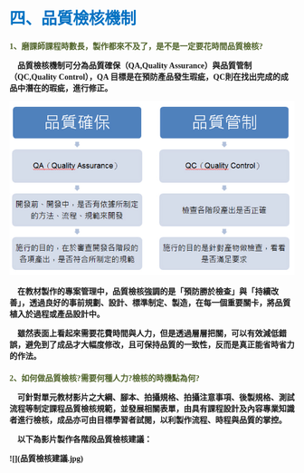 # <font color=#0071C2 face=微軟正黑體>四、品質檢核機制</font>

<font face=微軟正黑體>

<font color=#4E6228 face=微軟正黑體><h4>1、磨課師課程時數長，製作都來不及了，是不是一定要花時間品質檢核?</font>

<p>&nbsp;&nbsp;&nbsp;&nbsp;品質檢核機制可分為品質確保（QA,Quality Assurance）與品質管制（QC,Quality Control），QA 目標是在預防產品發生瑕疵，QC則在找出完成的成品中潛在的瑕疵，進行修正。 </p>


![](品管.jpg)
<p>&nbsp;&nbsp;&nbsp;&nbsp;在教材製作的專案管理中，品質檢核強調的是「預防勝於檢查」與「持續改善」，透過良好的事前規劃、設計、標準制定、製造，在每一個重要關卡，將品質植入於過程或產品設計中。 </p>

<p>&nbsp;&nbsp;&nbsp;&nbsp;雖然表面上看起來需要花費時間與人力，但是透過層層把關，可以有效減低錯誤，避免到了成品才大幅度修改，且可保持品質的一致性，反而是真正能省時省力的作法。 </p>

<font color=#4E6228 face=微軟正黑體><h4>2、如何做品質檢核?需要何種人力?檢核的時機點為何?</font>

<p>&nbsp;&nbsp;&nbsp;&nbsp;可針對單元教材影片之大綱、腳本、拍攝規格、拍攝注意事項、後製規格、測試流程等制定課程品質檢核規範，並發展相關表單，由具有課程設計及內容專業知識者進行檢核，成品亦可由目標學習者試閱，以利製作流程、時程與品質的掌控。 </p>

<p>&nbsp;&nbsp;&nbsp;&nbsp;以下為影片製作各階段品質檢核建議： </p>
![](品質檢核建議.jpg)